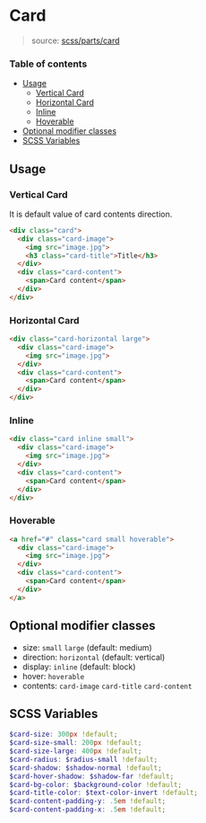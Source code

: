 # Card

> source: [scss/parts/card](../../src/scss/parts/_card.scss)

### Table of contents
- [Usage](#usage)
  - [Vertical Card](#vertical-card)
  - [Horizontal Card](#horizontal-card)
  - [Inline](#inline)
  - [Hoverable](#hoverable)
- [Optional modifier classes](#optional-modifier-classes)
- [SCSS Variables](#scss-variables)

## Usage

### Vertical Card
It is default value of card contents direction.

``` html
<div class="card">
  <div class="card-image">
    <img src="image.jpg">
    <h3 class="card-title">Title</h3>
  </div>
  <div class="card-content">
    <span>Card content</span>
  </div>
</div>
```

### Horizontal Card

``` html
<div class="card-horizontal large">
  <div class="card-image">
    <img src="image.jpg">
  </div>
  <div class="card-content">
    <span>Card content</span>
  </div>
</div>
```

### Inline

``` html
<div class="card inline small">
  <div class="card-image">
    <img src="image.jpg">
  </div>
  <div class="card-content">
    <span>Card content</span>
  </div>
</div>
```

### Hoverable

``` html
<a href="#" class="card small hoverable">
  <div class="card-image">
    <img src="image.jpg">
  </div>
  <div class="card-content">
    <span>Card content</span>
  </div>
</a>
```

## Optional modifier classes

- size: `small` `large` (default: medium)
- direction: `horizontal` (default: vertical)
- display: `inline` (default: block)
- hover: `hoverable`
- contents: `card-image` `card-title` `card-content`

## SCSS Variables

``` scss
$card-size: 300px !default;
$card-size-small: 200px !default;
$card-size-large: 400px !default;
$card-radius: $radius-small !default;
$card-shadow: $shadow-normal !default;
$card-hover-shadow: $shadow-far !default;
$card-bg-color: $background-color !default;
$card-title-color: $text-color-invert !default;
$card-content-padding-y: .5em !default;
$card-content-padding-x: .5em !default;
```
